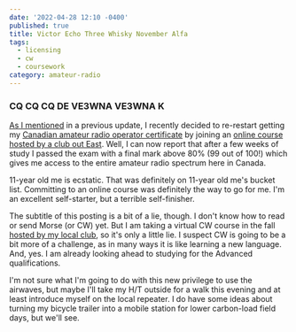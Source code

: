 ```yaml
---
date: '2022-04-28 12:10 -0400'
published: true
title: Victor Echo Three Whisky November Alfa
tags:
  - licensing
  - cw
  - coursework
category: amateur-radio
---
```

### CQ CQ CQ DE VE3WNA VE3WNA K

[As I mentioned](http://clevermonkey.org/amateur-radio/2022/03/13/current-events/) in a previous update, I recently decided to re-restart getting my [Canadian amateur radio operator certificate](https://www.ic.gc.ca/eic/site/smt-gst.nsf/eng/sf01862.html#B) by joining an [online course hosted by a club out East](https://avarc.ca/index.php/online-basic-course/). Well, I can now report that after a few weeks of study I passed the exam with a final mark above 80% (99 out of 100!) which gives me access to the entire amateur radio spectrum here in Canada.

11-year old me is ecstatic. That was definitely on 11-year old me's bucket list. Committing to an online course was definitely the way to go for me. I'm an excellent self-starter, but a terrible self-finisher.

The subtitle of this posting is a bit of a lie, though. I don't know how to read or send Morse (or CW) yet. But I am taking a virtual CW course in the fall [hosted by my local club](https://www.ve3yt.com/cw-course), so it's only a little lie. I suspect CW is going to be a bit more of a challenge, as in many ways it is like learning a new language. And, yes. I am already looking ahead to studying for the Advanced qualifications.

I'm not sure what I'm going to do with this new privilege to use the airwaves, but maybe I'll take my H/T outside for a walk this evening and at least introduce myself on the local repeater. I do have some ideas about turning my bicycle trailer into a mobile station for lower carbon-load field days, but we'll see.
